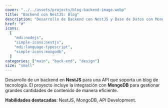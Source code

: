 ```yaml
---
cover: "../../assets/projects/blog-backend-image.webp"
title: "Backend con NestJS: Blog"
description: "Desarrollo de Backend con NestJS y Base de Datos con MongoDB para funcionalidad de blog personal."
href: "#"
icons:
  [
    "mdi:nodejs",
    "simple-icons:nestjs",
    "mdi:language-typescript",
    "simple-icons:mongodb",
  ]
categories: ["main", "back-end", "design"]
size: "small"
---
```


Desarrollo de un backend en **NestJS** para una API que soporta un blog de tecnología. El proyecto incluye la integración con **MongoDB** para gestionar grandes cantidades de contenido de manera eficiente.

**Habilidades destacadas**: NestJS, MongoDB, API Development.
